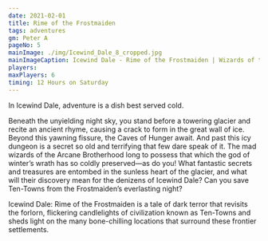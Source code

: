 ```yaml
---
date: 2021-02-01
title: Rime of the Frostmaiden
tags: adventures
gm: Peter A
pageNo: 5
mainImage: ./img/Icewind_Dale_8_cropped.jpg
mainImageCaption: Icewind Dale - Rime of the Frostmaiden | Wizards of the Coast
players:
maxPlayers: 6
timing: 12 Hours on Saturday
---
```


In Icewind Dale, adventure is a dish best served cold.

Beneath the unyielding night sky, you stand before a towering glacier and recite an ancient rhyme, causing a crack to form in the great wall of ice. Beyond this yawning fissure, the Caves of Hunger await. And past this icy dungeon is a secret so old and terrifying that few dare speak of it. The mad wizards of the Arcane Brotherhood long to possess that which the god of winter’s wrath has so coldly preserved—as do you! What fantastic secrets and treasures are entombed in the sunless heart of the glacier, and what will their discovery mean for the denizens of Icewind Dale? Can you save Ten-Towns from the Frostmaiden’s everlasting night?

Icewind Dale: Rime of the Frostmaiden is a tale of dark terror that revisits the forlorn, flickering candlelights of civilization known as Ten-Towns and sheds light on the many bone-chilling locations that surround these frontier settlements.